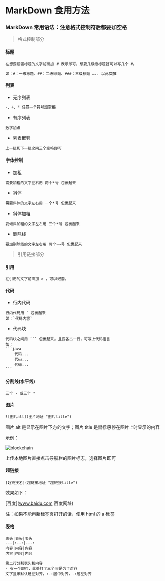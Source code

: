 # MarkDown 食用方法

### MarkDown 常用语法：注意格式控制符后都要加空格

> 格式控制部分

#### 标题

```
在想要设置标题的文字前面加 # 表示即可，想要几级级标题就可以写几个 #。

如：#：一级标题、##：二级标题、###：三级标题 ….. 以此类推
```

#### 列表

- 无序列表

```java
-、+、* 任意一个符号加空格
```

- 有序列表

```
数字加点
```

- 列表嵌套

```
上一级和下一级之间三个空格即可
```

#### 字体控制

- 加粗

```
需要加粗的文字左右用 两个*号 包裹起来
```

- 斜体

```
需要斜体的文字左右用 一个*号 包裹起来
```

- 斜体加粗

```
要倾斜加粗的文字左右用 三个*号 包裹起来
```

- 删除线

```
要加删除线的文字左右用 两个~~号 包裹起来
```

> 引用链接部分

#### 引用

```
在引用的文字前面加 > ，可以嵌套。
```

#### 代码

- 行内代码

```
行内代码用 ` 包裹起来
如：`代码内容`
```

- 代码块

```
代码块之间用 ``` 包裹起来，且要各占一行，可写上代码语言
如：
​```java
	代码...
	代码...
	代码...
​```
```

#### 分割线(水平线)

```
三个 - 或三个 *
```

#### 图片

```
![图片alt](图片地址 "图片title")
```

图片 alt 是显示在图片下方的文字；图片 title 是鼠标悬停在图片上时显示的内容

示例：

![blockchain](https://ss0.bdstatic.com/70cFvHSh_Q1YnxGkpoWK1HF6hhy/it/u=702257389,1274025419&fm=27&gp=0.jpg"区块链")

上传本地图片直接点击导航栏的图片标志，选择图片即可

####  超链接

```
[超链接名](超链接地址 "超链接title")
```

效果如下：

[百度](www.baidu.com 百度网址)

注：如果不能再新标签页打开的话，使用 html 的 a 标签

#### 表格

```
表头|表头|表头
---|:--:|---:
内容|内容|内容
内容|内容|内容

第二行分割表头和内容
- 有一个即可，此处打了三个只是为了对齐
文字显示默认是左对齐，:-:居中对齐，-:居左对齐
```





























